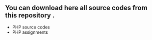 ## You can download here all source codes from this repository .

* PHP source codes 
* PHP assignments 